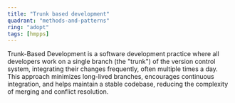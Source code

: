 ```yaml
---
title: "Trunk based development"
quadrant: "methods-and-patterns"
ring: "adopt"
tags: [hmpps]
---
```


Trunk-Based Development is a software development practice where all developers work on a single branch (the "trunk") of the version control system, integrating their changes frequently, often multiple times a day. This approach minimizes long-lived branches, encourages continuous integration, and helps maintain a stable codebase, reducing the complexity of merging and conflict resolution.
